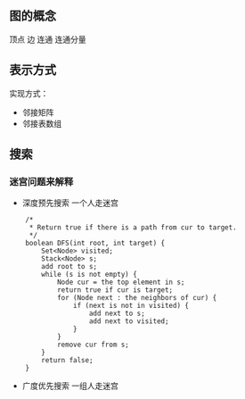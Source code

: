 ## 图的概念
   顶点 边 连通 连通分量
## 表示方式
实现方式：
* 邻接矩阵
* 邻接表数组

## 搜索
### 迷宫问题来解释
* 深度预先搜索  一个人走迷宫

```
    /*
     * Return true if there is a path from cur to target.
     */
    boolean DFS(int root, int target) {
        Set<Node> visited;
        Stack<Node> s;
        add root to s;
        while (s is not empty) {
            Node cur = the top element in s;
            return true if cur is target;
            for (Node next : the neighbors of cur) {
                if (next is not in visited) {
                    add next to s;
                    add next to visited;
                }
            }
            remove cur from s;
        }
        return false;
    }

```
* 广度优先搜索  一组人走迷宫